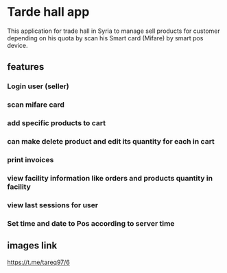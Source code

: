 # Tarde hall app

This application for trade hall in Syria to manage sell products for customer depending on his quota by scan his Smart card (Mifare) by smart pos device.
## features
### Login user (seller)
### scan mifare card
### add specific products to cart
### can make delete product and edit its quantity for each in cart
### print invoices
### view facility information like orders and products quantity in facility
### view last sessions for user
### Set time and date to Pos   according to server time

## images link

https://t.me/tareq97/6
